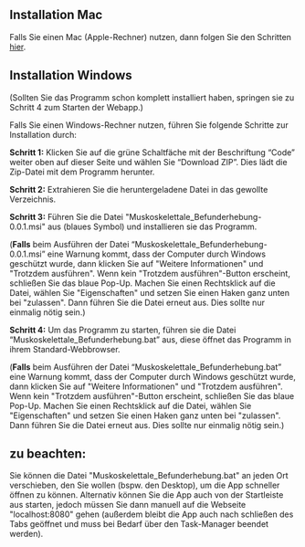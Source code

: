 ## Installation Mac
Falls Sie einen Mac (Apple-Rechner) nutzen, dann folgen Sie den Schritten [hier](https://github.com/AV1709/Mac_Distribution).

## Installation Windows
(Sollten Sie das Programm schon komplett installiert haben, springen sie zu Schritt 4 zum Starten der Webapp.)

Falls Sie einen Windows-Rechner nutzen, führen Sie folgende Schritte zur Installation durch:

<b>Schritt 1:</b> Klicken Sie auf die grüne Schaltfäche mit der Beschriftung “Code” weiter oben auf dieser Seite und wählen Sie “Download ZIP”. Dies lädt die Zip-Datei mit dem Programm herunter.

<b>Schritt 2:</b> Extrahieren Sie die heruntergeladene Datei in das gewollte Verzeichnis.

<b>Schritt 3:</b> Führen Sie die Datei "Muskoskelettale_Befunderhebung-0.0.1.msi" aus (blaues Symbol) und installieren sie das Programm.

(**Falls** beim Ausführen der Datei “Muskoskelettale_Befunderhebung-0.0.1.msi” eine Warnung kommt, dass der Computer durch Windows geschützt wurde, dann klicken Sie auf "Weitere Informationen" und "Trotzdem ausführen". 
Wenn kein "Trotzdem ausführen"-Button erscheint, schließen Sie das blaue Pop-Up. Machen Sie einen Rechtsklick auf die Datei, wählen Sie "Eigenschaften" und setzen Sie einen Haken ganz unten bei "zulassen". Dann führen Sie die Datei erneut aus. Dies sollte nur einmalig nötig sein.)

<b>Schritt 4:</b> Um das Programm zu starten, führen sie die Datei “Muskoskelettale_Befunderhebung.bat” aus, diese öffnet das Programm in ihrem Standard-Webbrowser.

(**Falls** beim Ausführen der Datei “Muskoskelettale_Befunderhebung.bat” eine Warnung kommt, dass der Computer durch Windows geschützt wurde, dann klicken Sie auf "Weitere Informationen" und "Trotzdem ausführen". 
Wenn kein "Trotzdem ausführen"-Button erscheint, schließen Sie das blaue Pop-Up. Machen Sie einen Rechtsklick auf die Datei, wählen Sie "Eigenschaften" und setzen Sie einen Haken ganz unten bei "zulassen". Dann führen Sie die Datei erneut aus. Dies sollte nur einmalig nötig sein.)

## zu beachten:
Sie können die Datei "Muskoskelettale_Befunderhebung.bat" an jeden Ort verschieben, den Sie wollen (bspw. den Desktop), um die App schneller öffnen zu können. Alternativ können Sie die App auch von der Startleiste aus starten, jedoch müssen Sie dann manuell auf die Webseite "localhost:8080" gehen (außerdem bleibt die App auch nach schließen des Tabs geöffnet und muss bei Bedarf über den Task-Manager beendet werden).

